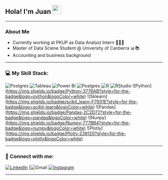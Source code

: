 ## Hola! I'm **Juan** <img src="https://raw.githubusercontent.com/syedareehaquasar/syedareehaquasar/master/gifs/Hi.gif" width="28px"></h1>
________________________________________________________________________________________________________________________________________________________________________________

### About Me
- Currently working at PKUP as Data Analyst Intern 👨🏻‍💻 
- Master of Data Sciene Student @ University of Canberra 📊📚
- Accounting and business background 
________________________________________________________________________________________________________________________________________________________________________________

### 💻 My Skill Stack:
![Postgres](https://img.shields.io/badge/PostgreSQL-316192?style=for-the-badge&logo=postgresql&logoColor=white!)
![Tableau](https://img.shields.io/badge/Tableau-E97627?style=for-the-badge&logo=Tableau&logoColor=white) 
![Power BI](https://img.shields.io/badge/PowerBI-F2C811?style=for-the-badge&logo=Power%20BI&logoColor=black) 
![Postgres](https://img.shields.io/badge/PostgreSQL-316192?style=for-the-badge&logo=postgresql&logoColor=white)
![R](https://img.shields.io/badge/r-%23276DC3.svg?style=for-the-badge&logo=r&logoColor=white) 
![RStudio](https://img.shields.io/badge/RStudio-75AADB?style=for-the-badge&logo=RStudio&logoColor=white) 
![Python] (https://img.shields.io/badge/Python-3776AB?style=for-the-badge&logo=python&logoColor=white)
![Sklearn] (https://img.shields.io/badge/scikit_learn-F7931E?style=for-the-badge&logo=scikit-learn&logoColor=white)
![Pandas] (https://img.shields.io/badge/Pandas-2C2D72?style=for-the-badge&logo=pandas&logoColor=white)
![Nunpy] (https://img.shields.io/badge/Numpy-777BB4?style=for-the-badge&logo=numpy&logoColor=white)
![Plotly] (https://img.shields.io/badge/Plotly-239120?style=for-the-badge&logo=plotly&logoColor=white)


________________________________________________________________________________________________________________________________________________________________________________

### 📲 Connect with me:
[![LinkedIn](https://img.shields.io/badge/linkedin-%230077B5.svg?style=for-the-badge&logo=linkedin&logoColor=white)](https://www.linkedin.com/in/juancarlosguarino/)
[![Gmail](https://img.shields.io/badge/guarinojuancarlos@gmail.com-D14836?style=for-the-badge&logo=gmail&logoColor=white)
[![Instagram](https://img.shields.io/badge/Instagram-%23E4405F.svg?style=for-the-badge&logo=Instagram&logoColor=white)](https://www.instagram.com/juannguarino/)
________________________________________________________________________________________________________________________________________________________________________________

